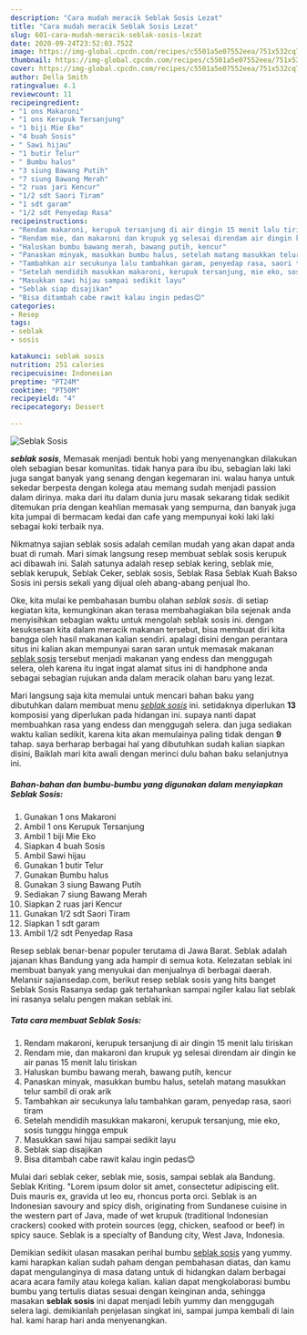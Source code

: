 ```yaml
---
description: "Cara mudah meracik Seblak Sosis Lezat"
title: "Cara mudah meracik Seblak Sosis Lezat"
slug: 601-cara-mudah-meracik-seblak-sosis-lezat
date: 2020-09-24T23:52:03.752Z
image: https://img-global.cpcdn.com/recipes/c5501a5e07552eea/751x532cq70/seblak-sosis-foto-resep-utama.jpg
thumbnail: https://img-global.cpcdn.com/recipes/c5501a5e07552eea/751x532cq70/seblak-sosis-foto-resep-utama.jpg
cover: https://img-global.cpcdn.com/recipes/c5501a5e07552eea/751x532cq70/seblak-sosis-foto-resep-utama.jpg
author: Della Smith
ratingvalue: 4.1
reviewcount: 11
recipeingredient:
- "1 ons Makaroni"
- "1 ons Kerupuk Tersanjung"
- "1 biji Mie Eko"
- "4 buah Sosis"
- " Sawi hijau"
- "1 butir Telur"
- " Bumbu halus"
- "3 siung Bawang Putih"
- "7 siung Bawang Merah"
- "2 ruas jari Kencur"
- "1/2 sdt Saori Tiram"
- "1 sdt garam"
- "1/2 sdt Penyedap Rasa"
recipeinstructions:
- "Rendam makaroni, kerupuk tersanjung di air dingin 15 menit lalu tiriskan"
- "Rendam mie, dan makaroni dan krupuk yg selesai direndam air dingin ke air panas 15 menit lalu tiriskan"
- "Haluskan bumbu bawang merah, bawang putih, kencur"
- "Panaskan minyak, masukkan bumbu halus, setelah matang masukkan telur sambil di orak arik"
- "Tambahkan air secukunya lalu tambahkan garam, penyedap rasa, saori tiram"
- "Setelah mendidih masukkan makaroni, kerupuk tersanjung, mie eko, sosis tunggu hingga empuk"
- "Masukkan sawi hijau sampai sedikit layu"
- "Seblak siap disajikan"
- "Bisa ditambah cabe rawit kalau ingin pedas😊"
categories:
- Resep
tags:
- seblak
- sosis

katakunci: seblak sosis 
nutrition: 251 calories
recipecuisine: Indonesian
preptime: "PT24M"
cooktime: "PT50M"
recipeyield: "4"
recipecategory: Dessert

---
```



![Seblak Sosis](https://img-global.cpcdn.com/recipes/c5501a5e07552eea/751x532cq70/seblak-sosis-foto-resep-utama.jpg)

<b><i>seblak sosis</i></b>, Memasak menjadi bentuk hobi yang menyenangkan dilakukan oleh sebagian besar komunitas. tidak hanya para ibu ibu, sebagian laki laki juga sangat banyak yang senang dengan kegemaran ini. walau hanya untuk sekedar berpesta dengan kolega atau memang sudah menjadi passion dalam dirinya. maka dari itu dalam dunia juru masak sekarang tidak sedikit ditemukan pria dengan keahlian memasak yang sempurna, dan banyak juga kita jumpai di bermacam kedai dan cafe yang mempunyai koki laki laki sebagai koki terbaik nya.

Nikmatnya sajian seblak sosis adalah cemilan mudah yang akan dapat anda buat di rumah. Mari simak langsung resep membuat seblak sosis kerupuk aci dibawah ini. Salah satunya adalah resep seblak kering, seblak mie, seblak kerupuk, Seblak Ceker, seblak sosis, Seblak Rasa Seblak Kuah Bakso Sosis ini persis sekali yang dijual oleh abang-abang penjual lho.

Oke, kita mulai ke pembahasan bumbu olahan <i>seblak sosis</i>. di setiap kegiatan kita, kemungkinan akan terasa membahagiakan bila sejenak anda menyisihkan sebagian waktu untuk mengolah seblak sosis ini. dengan kesuksesan kita dalam meracik makanan tersebut, bisa membuat diri kita bangga oleh hasil makanan kalian sendiri. apalagi disini dengan perantara situs ini kalian akan mempunyai saran saran untuk memasak makanan <u>seblak sosis</u> tersebut menjadi makanan yang endess dan menggugah selera, oleh karena itu ingat ingat alamat situs ini di handphone anda sebagai sebagian rujukan anda dalam meracik olahan baru yang lezat.


Mari langsung saja kita memulai untuk mencari bahan baku yang dibutuhkan dalam membuat menu <u><i>seblak sosis</i></u> ini. setidaknya diperlukan <b>13</b> komposisi yang diperlukan pada hidangan ini. supaya nanti dapat membuahkan rasa yang endess dan menggugah selera. dan juga sediakan waktu kalian sedikit, karena kita akan memulainya paling tidak dengan <b>9</b> tahap. saya berharap berbagai hal yang dibutuhkan sudah kalian siapkan disini, Baiklah mari kita awali dengan merinci dulu bahan baku selanjutnya ini.

<!--inarticleads1-->

##### Bahan-bahan dan bumbu-bumbu yang digunakan dalam menyiapkan Seblak Sosis:

1. Gunakan 1 ons Makaroni
1. Ambil 1 ons Kerupuk Tersanjung
1. Ambil 1 biji Mie Eko
1. Siapkan 4 buah Sosis
1. Ambil  Sawi hijau
1. Gunakan 1 butir Telur
1. Gunakan  Bumbu halus
1. Gunakan 3 siung Bawang Putih
1. Sediakan 7 siung Bawang Merah
1. Siapkan 2 ruas jari Kencur
1. Gunakan 1/2 sdt Saori Tiram
1. Siapkan 1 sdt garam
1. Ambil 1/2 sdt Penyedap Rasa


Resep seblak benar-benar populer terutama di Jawa Barat. Seblak adalah jajanan khas Bandung yang ada hampir di semua kota. Kelezatan seblak ini membuat banyak yang menyukai dan menjualnya di berbagai daerah. Melansir sajiansedap.com, berikut resep seblak sosis yang hits banget Seblak Sosis Rasanya sedap gak tertahankan sampai ngiler kalau liat seblak ini rasanya selalu pengen makan seblak ini. 

<!--inarticleads2-->

##### Tata cara membuat Seblak Sosis:

1. Rendam makaroni, kerupuk tersanjung di air dingin 15 menit lalu tiriskan
1. Rendam mie, dan makaroni dan krupuk yg selesai direndam air dingin ke air panas 15 menit lalu tiriskan
1. Haluskan bumbu bawang merah, bawang putih, kencur
1. Panaskan minyak, masukkan bumbu halus, setelah matang masukkan telur sambil di orak arik
1. Tambahkan air secukunya lalu tambahkan garam, penyedap rasa, saori tiram
1. Setelah mendidih masukkan makaroni, kerupuk tersanjung, mie eko, sosis tunggu hingga empuk
1. Masukkan sawi hijau sampai sedikit layu
1. Seblak siap disajikan
1. Bisa ditambah cabe rawit kalau ingin pedas😊


Mulai dari seblak ceker, seblak mie, sosis, sampai seblak ala Bandung. Seblak Kriting. &#34;Lorem ipsum dolor sit amet, consectetur adipiscing elit. Duis mauris ex, gravida ut leo eu, rhoncus porta orci. Seblak is an Indonesian savoury and spicy dish, originating from Sundanese cuisine in the western part of Java, made of wet krupuk (traditional Indonesian crackers) cooked with protein sources (egg, chicken, seafood or beef) in spicy sauce. Seblak is a specialty of Bandung city, West Java, Indonesia. 

Demikian sedikit ulasan masakan perihal bumbu <u>seblak sosis</u> yang yummy. kami harapkan kalian sudah paham dengan pembahasan diatas, dan kamu dapat mengulanginya di masa datang untuk di hidangkan dalam berbagai acara acara family atau kolega kalian. kalian dapat mengkolaborasi bumbu bumbu yang tertulis diatas sesuai dengan keinginan anda, sehingga masakan <b>seblak sosis</b> ini dapat menjadi lebih yummy dan menggugah selera lagi. demikianlah penjelasan singkat ini, sampai jumpa kembali di lain hal. kami harap hari anda menyenangkan.
